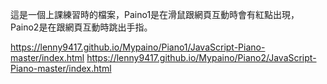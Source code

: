 這是一個上課練習時的檔案，Paino1是在滑鼠跟網頁互動時會有紅點出現，Paino2是在跟網頁互動時跳出手指。

https://lenny9417.github.io/Mypaino/Piano1/JavaScript-Piano-master/index.html
https://lenny9417.github.io/Mypaino/Piano2/JavaScript-Piano-master/index.html
